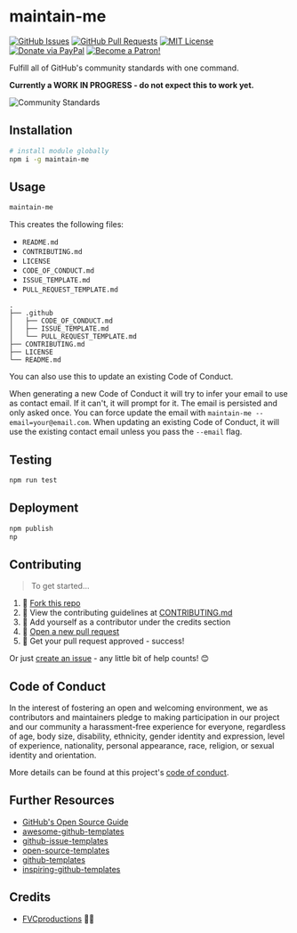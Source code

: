 # maintain-me

[![GitHub Issues](https://img.shields.io/github/issues/fvcproductions/maintain-me.svg?style=flat-square)](https://github.com/fvcproductions/maintain-me/issues) [![GitHub Pull Requests](https://img.shields.io/github/issues-pr/fvcproductions/maintain-me.svg?style=flat-square)](https://github.com/fvcproductions/maintain-me/pulls) [![MIT License](https://img.shields.io/github/license/fvcproductions/maintain-me.svg?style=flat-square)](http://badges.mit-license.org) [![Donate via PayPal](https://img.shields.io/badge/Donate-PayPal-blue.svg?style=flat-square)](http://paypal.me/fvcproductions) [![Become a Patron!](https://img.shields.io/badge/Patreon-Become%20a%20Patron!-orange.svg?style=flat-square)](https://www.patreon.com/fvcproductions)

Fulfill all of GitHub's community standards with one command.

**Currently a WORK IN PROGRESS - do not expect this to work yet.**

![Community Standards](https://i.imgur.com/JxRWP1g.png)

## Installation

```bash
# install module globally
npm i -g maintain-me
```

## Usage

```bash
maintain-me
```

This creates the following files:

* `README.md`
* `CONTRIBUTING.md`
* `LICENSE`
* `CODE_OF_CONDUCT.md`
* `ISSUE_TEMPLATE.md`
* `PULL_REQUEST_TEMPLATE.md`

```text
.
├── .github
│   ├── CODE_OF_CONDUCT.md
│   ├── ISSUE_TEMPLATE.md
│   └── PULL_REQUEST_TEMPLATE.md
├── CONTRIBUTING.md
├── LICENSE
└── README.md
```

You can also use this to update an existing Code of Conduct.

When generating a new Code of Conduct it will try to infer your email to use as contact email. If it can't, it will prompt for it. The email is persisted and only asked once. You can force update the email with `maintain-me --email=your@email.com`. When updating an existing Code of Conduct, it will use the existing contact email unless you pass the `--email` flag.

## Testing

```bash
npm run test
```

## Deployment

```bash
npm publish
np
```

## Contributing

> To get started...

1.  🍴 [Fork this repo](https://github.com/fvcproductions/maintain-me#fork-destination-box)
2.  🔨 View the contributing guidelines at [CONTRIBUTING.md](CONTRIBUTING.md)
3.  👥 Add yourself as a contributor under the credits section
4.  🔧 [Open a new pull request](https://github.com/fvcproductions/maintain-me/compare)
5.  🎉 Get your pull request approved - success!

Or just [create an issue](https://github.com/fvcproductions/maintain-me/issues) - any little bit of help counts! 😊

## Code of Conduct

In the interest of fostering an open and welcoming environment, we as contributors and maintainers pledge to making participation in our project and our community a harassment-free experience for everyone, regardless of age, body size, disability, ethnicity, gender identity and expression, level of experience, nationality, personal appearance, race, religion, or sexual identity and orientation.

More details can be found at this project's [code of conduct](.github/CODE_OF_CONDUCT.md).

## Further Resources

* [GitHub's Open Source Guide](https://opensource.guide/)
* [awesome-github-templates](https://github.com/devspace/awesome-github-templates)
* [github-issue-templates](https://github.com/stevemao/github-issue-templates)
* [open-source-templates](https://github.com/TalAter/open-source-templates)
* [github-templates](https://github.com/tylucaskelley/github-templates)
* [inspiring-github-templates](https://github.com/VarCI/inspiring-github-templates)

## Credits

* [FVCproductions](https://github.com/fvcproductions) 🍓🍫
